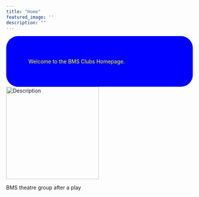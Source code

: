 ```yaml
---
title: "Home"
featured_image: ''
description: ""
---
```


  <div style="background-color: blue; padding: 60px; border-radius: 32px; color:yellow;">
  Welcome to the BMS Clubs Homepage.
</div>
</div>

<img src="images/BMS4.jpg" alt="Description" style="width: 250px; margin-right: 10px;">
  <p>BMS theatre group after a play</p>
</div>